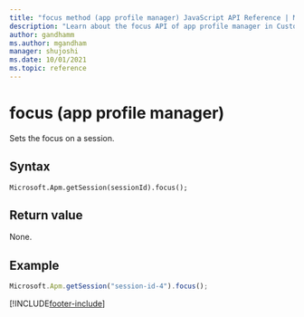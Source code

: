 ```yaml
---
title: "focus method (app profile manager) JavaScript API Reference | MicrosoftDocs"
description: "Learn about the focus API of app profile manager in Customer Service workspace."
author: gandhamm
ms.author: mgandham
manager: shujoshi
ms.date: 10/01/2021
ms.topic: reference
---
```


# focus (app profile manager)

Sets the focus on a session.

## Syntax

`Microsoft.Apm.getSession(sessionId).focus();`

## Return value

None.

## Example

```JavaScript
Microsoft.Apm.getSession("session-id-4").focus();
```

[!INCLUDE[footer-include](../../../includes/footer-banner.md)]
